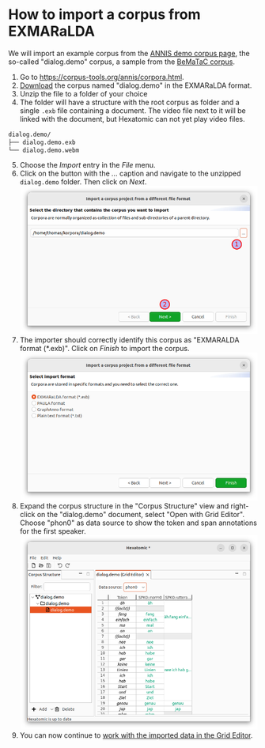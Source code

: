 # How to import a corpus from EXMARaLDA

We will import an example corpus from the [ANNIS demo corpus
page](https://corpus-tools.org/annis/corpora.html), the so-called
"dialog.demo" corpus, a sample from the [BeMaTaC corpus](https://www.linguistik.hu-berlin.de/de/institut/professuren/korpuslinguistik/forschung/bematac).

1. Go to <https://corpus-tools.org/annis/corpora.html>.
2. [Download](https://corpus-tools.org/corpora/dialog.demo_EXMARaLDA.zip) the corpus named "dialog.demo" in the EXMARaLDA format.
3. Unzip the file to a folder of your choice
4. The folder will have a structure with the root corpus as folder and a single `.exb` file containing a document. The video file next to it will be linked with the document, but Hexatomic can not yet play video files.
```plain
dialog.demo/
├── dialog.demo.exb
└── dialog.demo.webm
```
5. Choose the *Import* entry in the *File* menu.
6. Click on the button with the *...* caption and navigate to the unzipped `dialog.demo` folder. Then click on *Next*.
![Select a corpus folder in the import wizard](select-dialog-demo-folder.png)
7. The importer should correctly identify this corpus as "EXMARALDA format (*.exb)". Click on *Finish* to import the corpus.
![Format selection wizard step](dialog-demo-finish.png)
8. Expand the corpus structure in the "Corpus Structure" view and right-click on the "dialog.demo" document, select "Open with Grid Editor".
Choose "phon0" as data source to show the token and span annotations for the first speaker.
![Grid editor with the openend document](dialog-demo-grid-editor.png)
9. You can now continue to [work with the imported data in the Grid Editor](../usage/grid-editor/index.html).
